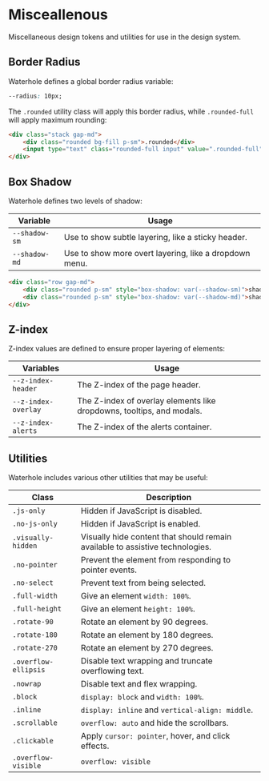 # Misceallenous
Miscellaneous design tokens and utilities for use in the design system.

## Border Radius
Waterhole defines a global border radius variable:

```css
--radius: 10px;
```

The `.rounded` utility class will apply this border radius, while `.rounded-full` will apply maximum rounding:

```html render
<div class="stack gap-md">
    <div class="rounded bg-fill p-sm">.rounded</div>
    <input type="text" class="rounded-full input" value=".rounded-full">
</div>
```

## Box Shadow
Waterhole defines two levels of shadow:

| Variable      | Usage                                                  |
| ------------- | ------------------------------------------------------ |
| `--shadow-sm` | Use to show subtle layering, like a sticky header.     |
| `--shadow-md` | Use to show more overt layering, like a dropdown menu. |

```html render
<div class="row gap-md">
    <div class="rounded p-sm" style="box-shadow: var(--shadow-sm)">shadow-sm</div>
    <div class="rounded p-sm" style="box-shadow: var(--shadow-md)">shadow-md</div>
</div>
```

## Z-index
Z-index values are defined to ensure proper layering of elements:

| Variables           | Usage                                                                 |
| ------------------- | --------------------------------------------------------------------- |
| `--z-index-header`  | The Z-index of the page header.                                       |
| `--z-index-overlay` | The Z-index of overlay elements like dropdowns, tooltips, and modals. |
| `--z-index-alerts`  | The Z-index of the alerts container.                                  |

## Utilities
Waterhole includes various other utilities that may be useful:

| Class                | Description                                                                   |
| -------------------- | ----------------------------------------------------------------------------- |
| `.js-only`           | Hidden if JavaScript is disabled.                                             |
| `.no-js-only`        | Hidden if JavaScript is enabled.                                              |
| `.visually-hidden`   | Visually hide content that should remain available to assistive technologies. |
| `.no-pointer`        | Prevent the element from responding to pointer events.                        |
| `.no-select`         | Prevent text from being selected.                                                                              |
| `.full-width`        | Give an element `width: 100%`.                                                |
| `.full-height`       | Give an element `height: 100%`.                                               |
| `.rotate-90`         | Rotate an element by 90 degrees.                                              |
| `.rotate-180`        | Rotate an element by 180 degrees.                                             |
| `.rotate-270`        | Rotate an element by 270 degrees.                                             |
| `.overflow-ellipsis` | Disable text wrapping and truncate overflowing text.                                                                              |
| `.nowrap`            | Disable text and flex wrapping.                                                                              |
| `.block`             | `display: block` and `width: 100%`.                                                                              |
| `.inline`            | `display: inline` and `vertical-align: middle`.                                                                              |
| `.scrollable`        | `overflow: auto` and hide the scrollbars.                                                                              |
| `.clickable`         | Apply `cursor: pointer`, hover, and click effects.                                                                              |
| `.overflow-visible`  | `overflow: visible`                                                                              |
